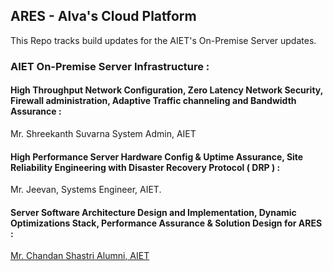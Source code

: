 ## ARES - Alva's Cloud Platform 

This Repo tracks build updates for the AIET's On-Premise Server updates.



### AIET On-Premise Server Infrastructure  :

#### High Throughput Network Configuration, Zero Latency  Network Security, Firewall administration, Adaptive Traffic channeling and Bandwidth Assurance :

Mr. Shreekanth Suvarna
System Admin, AIET

#### High Performance Server Hardware Config & Uptime Assurance, Site Reliability Engineering with Disaster Recovery Protocol ( DRP ) :

Mr. Jeevan, 
Systems Engineer, AIET.

#### Server Software Architecture Design and Implementation,  Dynamic Optimizations Stack, Performance Assurance & Solution Design for ARES :

<a href='https://chandanshastri.github.io'>Mr. Chandan Shastri
Alumni, AIET</a>



